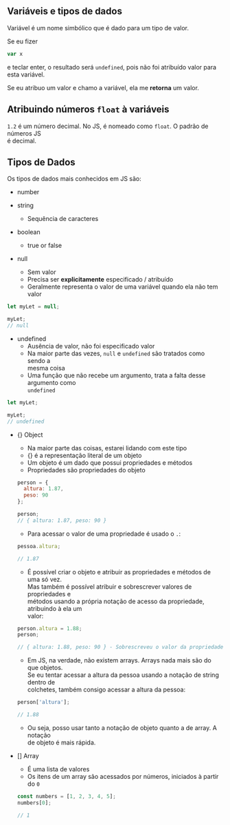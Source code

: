 ## Variáveis e tipos de dados
Variável é um nome simbólico que é dado para um tipo de valor.

Se eu fizer

```javascript
var x
```
e teclar enter, o resultado será `undefined`, pois não foi atribuído valor para  
esta variável.

Se eu atribuo um valor e chamo a variável, ela me **retorna** um valor.

## Atribuindo números `float` à variáveis
`1.2` é um número decimal. No JS, é nomeado como `float`. O padrão de números JS  
é decimal.

## Tipos de Dados
Os tipos de dados mais conhecidos em JS são:

- number

- string
  - Sequência de caracteres

- boolean
  - true or false

- null
  - Sem valor
  - Precisa ser **explicitamente** especificado / atribuído
  - Geralmente representa o valor de uma variável quando ela não tem valor
```javascript
let myLet = null;

myLet;
// null
```

- undefined
  - Ausência de valor, não foi especificado valor
  - Na maior parte das vezes, `null` e `undefined` são tratados como sendo a  
  mesma coisa
  - Uma função que não recebe um argumento, trata a falta desse argumento como  
  `undefined`
```javascript
let myLet;

myLet;
// undefined
```

- {} Object
  - Na maior parte das coisas, estarei lidando com este tipo
  - {} é a representação literal de um objeto
  - Um objeto é um dado que possui propriedades e métodos
  - Propriedades são propriedades do objeto
  ```javascript
  person = {
    altura: 1.87,
    peso: 90
  };

  person;
  // { altura: 1.87, peso: 90 }
  ```
  - Para acessar o valor de uma propriedade é usado o `.`:
  ```javascript
  pessoa.altura;

  // 1.87
  ```
  - É possível criar o objeto e atribuir as propriedades e métodos de uma só vez.  
  Mas também é possível atribuir e sobrescrever valores de propriedades e  
  métodos usando a própria notação de acesso da propriedade, atribuindo à ela um  
  valor:
  ```javascript
  person.altura = 1.88;
  person;

  // { altura: 1.88, peso: 90 } - Sobrescreveu o valor da propriedade "altura"
  ```
  - Em JS, na verdade, não existem arrays. Arrays nada mais são do que objetos.  
  Se eu tentar acessar a altura da pessoa usando a notação de string dentro de  
  colchetes, também consigo acessar a altura da pessoa:
  ```javascript
  person['altura'];

  // 1.88
  ```
  - Ou seja, posso usar tanto a notação de objeto quanto a de array. A notação  
  de objeto é mais rápida.

- [] Array
  - É uma lista de valores
  - Os itens de um array são acessados por números, iniciados à partir do `0`
  ```javascript
  const numbers = [1, 2, 3, 4, 5];
  numbers[0];

  // 1
  ```
